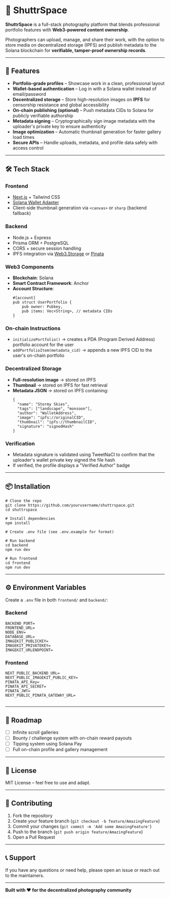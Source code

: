 # 📸 ShuttrSpace

**ShuttrSpace** is a full-stack photography platform that blends professional portfolio features with **Web3-powered content ownership**.  

Photographers can upload, manage, and share their work, with the option to store media on decentralized storage (IPFS) and publish metadata to the Solana blockchain for **verifiable, tamper-proof ownership records**.

---

## 🚀 Features

- **Portfolio-grade profiles** – Showcase work in a clean, professional layout
- **Wallet-based authentication** – Log in with a Solana wallet instead of email/password
- **Decentralized storage** – Store high-resolution images on **IPFS** for censorship resistance and global accessibility
- **On-chain publishing (optional)** – Push metadata CIDs to Solana for publicly verifiable authorship
- **Metadata signing** – Cryptographically sign image metadata with the uploader's private key to ensure authenticity
- **Image optimization** – Automatic thumbnail generation for faster gallery load times
- **Secure APIs** – Handle uploads, metadata, and profile data safely with access control

---

## 🛠 Tech Stack

### **Frontend**
- [Next.js](https://nextjs.org/) + Tailwind CSS
- [Solana Wallet Adapter](https://github.com/solana-labs/wallet-adapter)
- Client-side thumbnail generation via `<canvas>` or `sharp` (backend fallback)

### **Backend**
- Node.js + Express
- Prisma ORM + PostgreSQL
- CORS + secure session handling
- IPFS integration via [Web3.Storage](https://web3.storage/) or [Pinata](https://pinata.cloud/)

### **Web3 Components**
- **Blockchain**: Solana
- **Smart Contract Framework**: Anchor
- **Account Structure**:
  ```
  #[account]
  pub struct UserPortfolio {
      pub owner: Pubkey,
      pub items: Vec<String>, // metadata CIDs
  }
  ```

### **On-chain Instructions**
- `initializePortfolio()` → creates a PDA (Program Derived Address) portfolio account for the user
- `addPortfolioItem(metadata_cid)` → appends a new IPFS CID to the user's on-chain portfolio

### **Decentralized Storage**
- **Full-resolution image** → stored on IPFS
- **Thumbnail** → stored on IPFS for fast retrieval
- **Metadata JSON** → stored on IPFS containing:
  ```
  {
    "name": "Stormy Skies",
    "tags": ["landscape", "monsoon"],
    "author": "WalletAddress",
    "image": "ipfs://originalCID",
    "thumbnail": "ipfs://thumbnailCID",
    "signature": "signedHash"
  }
  ```

### **Verification**
- Metadata signature is validated using TweetNaCl to confirm that the uploader's wallet private key signed the file hash
- If verified, the profile displays a "Verified Author" badge

---

## 📦 Installation

```
# Clone the repo
git clone https://github.com/yourusername/shuttrspace.git
cd shuttrspace

# Install dependencies
npm install

# Create .env file (see .env.example for format)

# Run backend
cd backend
npm run dev

# Run frontend
cd frontend
npm run dev
```

---

## ⚙️ Environment Variables

Create a `.env` file in both `frontend/` and `backend/`:

### Backend
```
BACKEND_PORT=
FRONTEND_URL=
NODE_ENV=
DATABASE_URL=
IMAGEKIT_PUBLICKEY=
IMAGEKIT_PRIVATEKEY=
IMAGEKIT_URLENDPOINT=
```

### Frontend
```
NEXT_PUBLIC_BACKEND_URL=
NEXT_PUBLIC_IMAGEKIT_PUBLIC_KEY=
PINATA_API_Key=
PINATA_API_SECRET=
PINATA_JWT=
NEXT_PUBLIC_PINATA_GATEWAY_URL=


```

---

## 📌 Roadmap

- [ ] Infinite scroll galleries
- [ ] Bounty / challenge system with on-chain reward payouts
- [ ] Tipping system using Solana Pay
- [ ] Full on-chain profile and gallery management

---

## 📜 License

MIT License – feel free to use and adapt.

---

## 🤝 Contributing

1. Fork the repository
2. Create your feature branch (`git checkout -b feature/AmazingFeature`)
3. Commit your changes (`git commit -m 'Add some AmazingFeature'`)
4. Push to the branch (`git push origin feature/AmazingFeature`)
5. Open a Pull Request

---

## 📞 Support

If you have any questions or need help, please open an issue or reach out to the maintainers.

---

**Built with ❤️ for the decentralized photography community**
